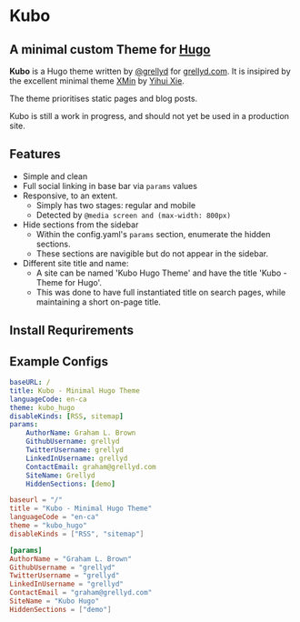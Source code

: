 # Kubo
## A minimal custom Theme for [Hugo](https://gohugo.io)

**Kubo** is a Hugo theme written by [@grellyd](https://github.com/grellyd) for [grellyd.com](https://grellyd.com). It is insipired by the excellent minimal theme [XMin](https://github.com/yihui/hugo-xmin/) by [Yihui Xie](https://yihui.name). 

The theme prioritises static pages and blog posts. 

Kubo is still a work in progress, and should not yet be used in a production site.

## Features

- Simple and clean
- Full social linking in base bar via `params` values
- Responsive, to an extent.
    - Simply has two stages: regular and mobile
    - Detected by `@media screen and (max-width: 800px)`
- Hide sections from the sidebar
    - Within the config.yaml's `params` section, enumerate the hidden sections.
    - These sections are navigible but do not appear in the sidebar.
- Different site title and name: 
    - A site can be named 'Kubo Hugo Theme' and have the title 'Kubo - Theme for Hugo'.
    - This was done to have full instantiated title on search pages, while maintaining a short on-page title.

## Install Requrirements

## Example Configs

```yaml
baseURL: /
title: Kubo - Minimal Hugo Theme
languageCode: en-ca
theme: kubo_hugo
disableKinds: [RSS, sitemap]
params:
    AuthorName: Graham L. Brown
    GithubUsername: grellyd
    TwitterUsername: grellyd
    LinkedInUsername: grellyd
    ContactEmail: graham@grellyd.com
    SiteName: Grellyd
    HiddenSections: [demo]
```
```toml
baseurl = "/"
title = "Kubo - Minimal Hugo Theme"
languageCode = "en-ca"
theme = "kubo_hugo"
disableKinds = ["RSS", "sitemap"]

[params]
AuthorName = "Graham L. Brown"
GithubUsername = "grellyd"
TwitterUsername = "grellyd"
LinkedInUsername = "grellyd"
ContactEmail = "graham@grellyd.com"
SiteName = "Kubo Hugo"
HiddenSections = ["demo"]
```
